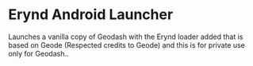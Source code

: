 # Erynd Android Launcher
Launches a vanilla copy of Geodash with the Erynd loader added that is based on Geode (Respected credits to Geode) and this is for private use only for Geodash..

